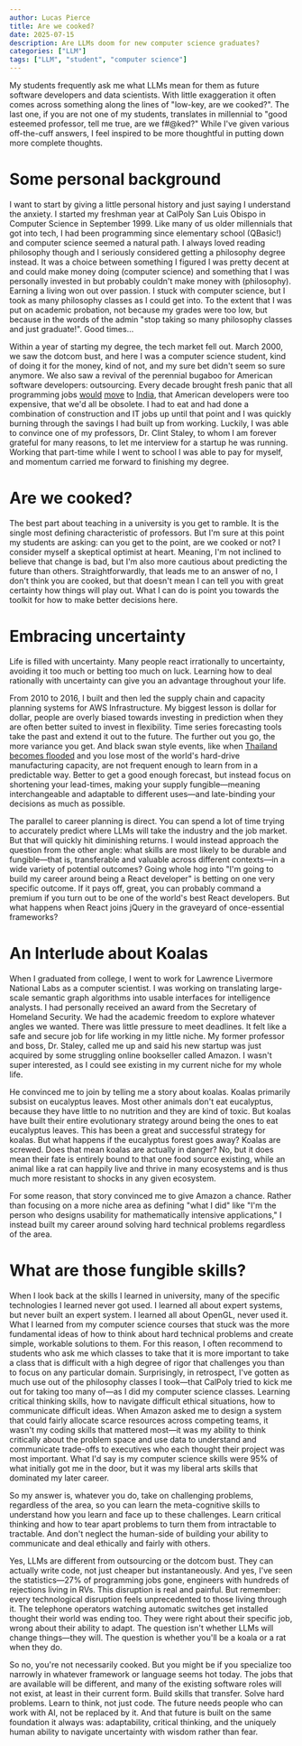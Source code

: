 ```yaml
---
author: Lucas Pierce
title: Are we cooked?
date: 2025-07-15
description: Are LLMs doom for new computer science graduates?
categories: ["LLM"]
tags: ["LLM", "student", "computer science"]
---
```


My students frequently ask me what LLMs mean for them as future software developers and data scientists. With little exaggeration it often comes across something along the lines of "low-key, are we cooked?". The last one, if you are not one of my students, translates in millennial to "good esteemed professor, tell me true, are we f\#@ked?" While I've given various off-the-cuff answers, I feel inspired to be more thoughtful in putting down more complete thoughts.

# Some personal background

I want to start by giving a little personal history and just saying I understand the anxiety. I started my freshman year at CalPoly San Luis Obispo in Computer Science in September 1999. Like many of us older millennials that got into tech, I had been programming since elementary school (QBasic\!) and computer science seemed a natural path. I always loved reading philosophy though and I seriously considered getting a philosophy degree instead. It was a choice between something I figured I was pretty decent at and could make money doing (computer science) and something that I was personally invested in but probably couldn't make money with (philosophy). Earning a living won out over passion. I stuck with computer science, but I took as many philosophy classes as I could get into. To the extent that I was put on academic probation, not because my grades were too low, but because in the words of the admin "stop taking so many philosophy classes and just graduate\!". Good times…

Within a year of starting my degree, the tech market fell out. March 2000, we saw the dotcom bust, and here I was a computer science student, kind of doing it for the money, kind of not, and my sure bet didn't seem so sure anymore. We also saw a revival of the perennial bugaboo for American software developers: outsourcing. Every decade brought fresh panic that all programming jobs [would](https://developers.slashdot.org/story/04/10/15/1521231/us-programmers-an-endangered-species?sbsrc=thisday) [move](https://forio.com/about/blog/pitfalls-of-outsourcing-programmers/) to [India](https://www.nytimes.com/2003/12/07/business/business-who-wins-and-who-loses-as-jobs-move-overseas.html), that American developers were too expensive, that we'd all be obsolete. I had to eat and had done a combination of construction and IT jobs up until that point and I was quickly burning through the savings I had built up from working. Luckily, I was able to convince one of my professors, Dr. Clint Staley, to whom I am forever grateful for many reasons, to let me interview for a startup he was running. Working that part-time while I went to school I was able to pay for myself, and momentum carried me forward to finishing my degree.

# Are we cooked?

The best part about teaching in a university is you get to ramble. It is the single most defining characteristic of professors. But I'm sure at this point my students are asking: can you get to the point, are we cooked or not? I consider myself a skeptical optimist at heart. Meaning, I'm not inclined to believe that change is bad, but I'm also more cautious about predicting the future than others. Straightforwardly, that leads me to an answer of no, I don't think you are cooked, but that doesn't mean I can tell you with great certainty how things will play out. What I can do is point you towards the toolkit for how to make better decisions here.

# Embracing uncertainty

Life is filled with uncertainty. Many people react irrationally to uncertainty, avoiding it too much or betting too much on luck. Learning how to deal rationally with uncertainty can give you an advantage throughout your life.

From 2010 to 2016, I built and then led the supply chain and capacity planning systems for AWS Infrastructure. My biggest lesson is dollar for dollar, people are overly biased towards investing in prediction when they are often better suited to invest in flexibility. Time series forecasting tools take the past and extend it out to the future. The further out you go, the more variance you get. And black swan style events, like when [Thailand becomes flooded](https://spectrum.ieee.org/the-lessons-of-thailands-flood) and you lose most of the world's hard-drive manufacturing capacity, are not frequent enough to learn from in a predictable way. Better to get a good enough forecast, but instead focus on shortening your lead-times, making your supply fungible—meaning interchangeable and adaptable to different uses—and late-binding your decisions as much as possible.

The parallel to career planning is direct. You can spend a lot of time trying to accurately predict where LLMs will take the industry and the job market. But that will quickly hit diminishing returns. I would instead approach the question from the other angle: what skills are most likely to be durable and fungible—that is, transferable and valuable across different contexts—in a wide variety of potential outcomes? Going whole hog into "I'm going to build my career around being a React developer" is betting on one very specific outcome. If it pays off, great, you can probably command a premium if you turn out to be one of the world's best React developers. But what happens when React joins jQuery in the graveyard of once-essential frameworks?

# An Interlude about Koalas

When I graduated from college, I went to work for Lawrence Livermore National Labs as a computer scientist. I was working on translating large-scale semantic graph algorithms into usable interfaces for intelligence analysts. I had personally received an award from the Secretary of Homeland Security. We had the academic freedom to explore whatever angles we wanted. There was little pressure to meet deadlines. It felt like a safe and secure job for life working in my little niche. My former professor and boss, Dr. Staley, called me up and said his new startup was just acquired by some struggling online bookseller called Amazon. I wasn't super interested, as I could see existing in my current niche for my whole life.

He convinced me to join by telling me a story about koalas. Koalas primarily subsist on eucalyptus leaves. Most other animals don't eat eucalyptus, because they have little to no nutrition and they are kind of toxic. But koalas have built their entire evolutionary strategy around being the ones to eat eucalyptus leaves. This has been a great and successful strategy for koalas. But what happens if the eucalyptus forest goes away? Koalas are screwed. Does that mean koalas are actually in danger? No, but it does mean their fate is entirely bound to that one food source existing, while an animal like a rat can happily live and thrive in many ecosystems and is thus much more resistant to shocks in any given ecosystem.

For some reason, that story convinced me to give Amazon a chance. Rather than focusing on a more niche area as defining "what I did" like "I'm the person who designs usability for mathematically intensive applications," I instead built my career around solving hard technical problems regardless of the area.

# What are those fungible skills?

When I look back at the skills I learned in university, many of the specific technologies I learned never got used. I learned all about expert systems, but never built an expert system. I learned all about OpenGL, never used it. What I learned from my computer science courses that stuck was the more fundamental ideas of how to think about hard technical problems and create simple, workable solutions to them. For this reason, I often recommend to students who ask me which classes to take that it is more important to take a class that is difficult with a high degree of rigor that challenges you than to focus on any particular domain. Surprisingly, in retrospect, I've gotten as much use out of the philosophy classes I took—that CalPoly tried to kick me out for taking too many of—as I did my computer science classes. Learning critical thinking skills, how to navigate difficult ethical situations, how to communicate difficult ideas. When Amazon asked me to design a system that could fairly allocate scarce resources across competing teams, it wasn't my coding skills that mattered most—it was my ability to think critically about the problem space and use data to understand and communicate trade-offs to executives who each thought their project was most important. What I'd say is my computer science skills were 95% of what initially got me in the door, but it was my liberal arts skills that dominated my later career.

So my answer is, whatever you do, take on challenging problems, regardless of the area, so you can learn the meta-cognitive skills to understand how you learn and face up to these challenges. Learn critical thinking and how to tear apart problems to turn them from intractable to tractable. And don't neglect the human-side of building your ability to communicate and deal ethically and fairly with others.

Yes, LLMs are different from outsourcing or the dotcom bust. They can actually write code, not just cheaper but instantaneously. And yes, I've seen the statistics—27% of programming jobs gone, engineers with hundreds of rejections living in RVs. This disruption is real and painful. But remember: every technological disruption feels unprecedented to those living through it. The telephone operators watching automatic switches get installed thought their world was ending too. They were right about their specific job, wrong about their ability to adapt. The question isn't whether LLMs will change things—they will. The question is whether you'll be a koala or a rat when they do.

So no, you're not necessarily cooked. But you might be if you specialize too narrowly in whatever framework or language seems hot today. The jobs that are available will be different, and many of the existing software roles will not exist, at least in their current form. Build skills that transfer. Solve hard problems. Learn to think, not just code. The future needs people who can work with AI, not be replaced by it. And that future is built on the same foundation it always was: adaptability, critical thinking, and the uniquely human ability to navigate uncertainty with wisdom rather than fear.